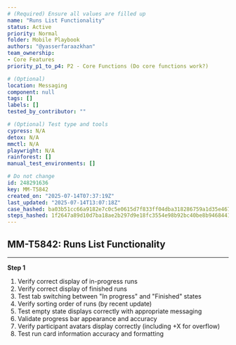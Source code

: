```yaml
---
# (Required) Ensure all values are filled up
name: "Runs List Functionality"
status: Active
priority: Normal
folder: Mobile Playbook
authors: "@yasserfaraazkhan"
team_ownership:
- Core Features
priority_p1_to_p4: P2 - Core Functions (Do core functions work?)

# (Optional)
location: Messaging
component: null
tags: []
labels: []
tested_by_contributor: ""

# (Optional) Test type and tools
cypress: N/A
detox: N/A
mmctl: N/A
playwright: N/A
rainforest: []
manual_test_environments: []

# Do not change
id: 248291636
key: MM-T5842
created_on: "2025-07-14T07:37:19Z"
last_updated: "2025-07-14T13:07:18Z"
case_hashed: ba03b51cc66a9182e7c0c5e0615d7f833ff04dba318286759a1d35e467e0d2a2c6768b82069e17a9c623eac7a4b73209
steps_hashed: 1f2647a89d10d7ba18ae2b297d9e18fc3554e98b92bc40be8b9468441b7733b5b4fbfc0288aafaa496912742bb4498d9
---
```


<!-- (Auto-generated) Based on frontmatter's "key" and "name" -->

## MM-T5842: Runs List Functionality

---

**Step 1**

1. Verify correct display of in-progress runs
2. Verify correct display of finished runs
3. Test tab switching between "In progress" and "Finished" states
4. Verify sorting order of runs (by recent update)
5. Test empty state displays correctly with appropriate messaging
6. Validate progress bar appearance and accuracy
7. Verify participant avatars display correctly (including +X for overflow)
8. Test run card information accuracy and formatting
